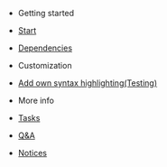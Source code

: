 - Getting started

 - [Start](Start.md)
 - [Dependencies](Dependencies.md)

- Customization

 - [Add own syntax highlighting(Testing)](OwnSyntax.md)

- More info

 - [Tasks](Tasks.md)
 - [Q&A](QA.md)
 - [Notices](Notices.md)